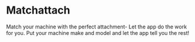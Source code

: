 # Matchattach
Match your machine with the perfect attachment- Let the app do the work for you. Put your machine make and model and let the app tell you the rest! 
